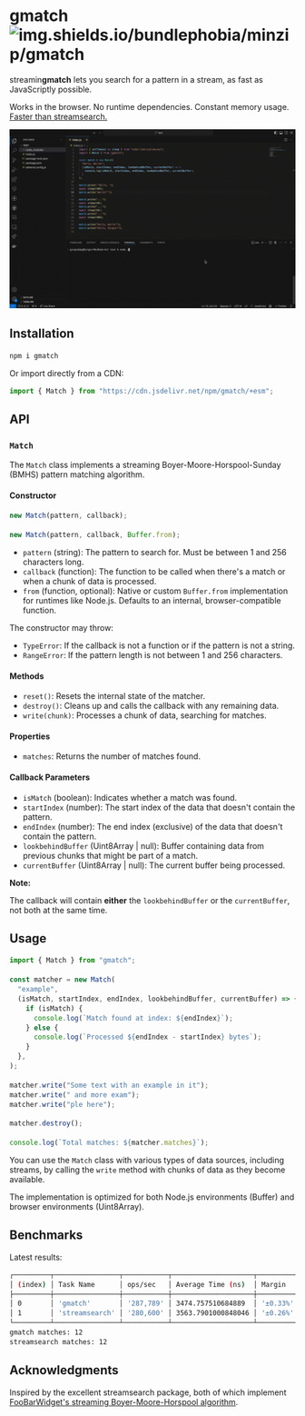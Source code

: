 # gmatch ![img.shields.io/bundlephobia/minzip/gmatch](https://img.shields.io/bundlephobia/minzip/gmatch)

streamin**gmatch** lets you search for a pattern in a stream, as fast as JavaScriptly possible.

Works in the browser. No runtime dependencies. Constant memory usage. [Faster than streamsearch.](#benchmarks)

![gmatch.gif](./gmatch.gif)

## Installation

```sh
npm i gmatch
```

Or import directly from a CDN:

```js
import { Match } from "https://cdn.jsdelivr.net/npm/gmatch/+esm";
```

## API

### `Match`

The `Match` class implements a streaming Boyer-Moore-Horspool-Sunday (BMHS) pattern matching algorithm.

#### Constructor

```js
new Match(pattern, callback);

new Match(pattern, callback, Buffer.from);
```

- `pattern` (string): The pattern to search for. Must be between 1 and 256 characters long.
- `callback` (function): The function to be called when there's a match or when a chunk of data is processed.
- `from` (function, optional): Native or custom `Buffer.from` implementation for runtimes like Node.js. Defaults to an internal, browser-compatible function.

The constructor may throw:

- `TypeError`: If the callback is not a function or if the pattern is not a string.
- `RangeError`: If the pattern length is not between 1 and 256 characters.

#### Methods

- `reset()`: Resets the internal state of the matcher.
- `destroy()`: Cleans up and calls the callback with any remaining data.
- `write(chunk)`: Processes a chunk of data, searching for matches.

#### Properties

- `matches`: Returns the number of matches found.

#### Callback Parameters

- `isMatch` (boolean): Indicates whether a match was found.
- `startIndex` (number): The start index of the data that doesn't contain the pattern.
- `endIndex` (number): The end index (exclusive) of the data that doesn't contain the pattern.
- `lookbehindBuffer` (Uint8Array | null): Buffer containing data from previous chunks that might be part of a match.
- `currentBuffer` (Uint8Array | null): The current buffer being processed.

**Note:**

The callback will contain **either** the `lookbehindBuffer` or the `currentBuffer`, not both at the same time.

## Usage

```js
import { Match } from "gmatch";

const matcher = new Match(
  "example",
  (isMatch, startIndex, endIndex, lookbehindBuffer, currentBuffer) => {
    if (isMatch) {
      console.log(`Match found at index: ${endIndex}`);
    } else {
      console.log(`Processed ${endIndex - startIndex} bytes`);
    }
  },
);

matcher.write("Some text with an example in it");
matcher.write(" and more exam");
matcher.write("ple here");

matcher.destroy();

console.log(`Total matches: ${matcher.matches}`);
```

You can use the `Match` class with various types of data sources, including streams, by calling the `write` method with chunks of data as they become available.

The implementation is optimized for both Node.js environments (Buffer) and browser environments (Uint8Array).

## Benchmarks

Latest results:

```sh
┌─────────┬────────────────┬───────────┬────────────────────┬──────────┬─────────┐
│ (index) │ Task Name      │ ops/sec   │ Average Time (ns)  │ Margin   │ Samples │
├─────────┼────────────────┼───────────┼────────────────────┼──────────┼─────────┤
│ 0       │ 'gmatch'       │ '287,789' │ 3474.757510684889  │ '±0.33%' │ 719475  │
│ 1       │ 'streamsearch' │ '280,600' │ 3563.7901000848046 │ '±0.26%' │ 701501  │
└─────────┴────────────────┴───────────┴────────────────────┴──────────┴─────────┘
gmatch matches: 12
streamsearch matches: 12
```

## Acknowledgments

Inspired by the excellent streamsearch package, both of which implement [FooBarWidget's streaming Boyer-Moore-Horspool algorithm](https://github.com/FooBarWidget/boyer-moore-horspool/blob/10e25ed66f7184a982fbe9239a8f46ac4969643c/StreamBoyerMooreHorspool.h).
